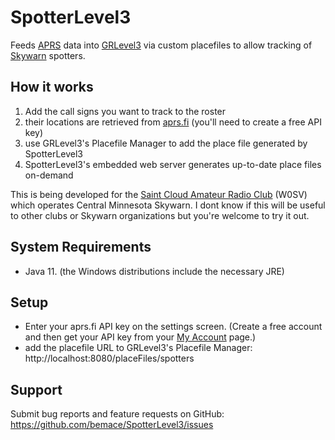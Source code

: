 # SpotterLevel3
Feeds [APRS](http://www.aprs.org/) data into [GRLevel3](http://www.grlevelx.com/grlevel3_2/) via custom placefiles to allow tracking of [Skywarn](https://www.weather.gov/SKYWARN) spotters.

## How it works
1. Add the call signs you want to track to the roster
2. their locations are retrieved from [aprs.fi](https://aprs.fi) (you'll need to create a free API key)
4. use GRLevel3's Placefile Manager to add the place file generated by SpotterLevel3
5. SpotterLevel3's embedded web server generates up-to-date place files on-demand

This is being developed for the [Saint Cloud Amateur Radio Club](https://w0sv.club) (W0SV) which operates Central Minnesota Skywarn. I dont know if this will be useful to other clubs or Skywarn organizations but you're welcome to try it out.

## System Requirements

* Java 11. (the Windows distributions include the necessary JRE)

## Setup

* Enter your aprs.fi API key on the settings screen. (Create a free account and then get your API key from your [My Account](https://aprs.fi/account/) page.)
* add the placefile URL to GRLevel3's Placefile Manager: http://localhost:8080/placeFiles/spotters

## Support
Submit bug reports and feature requests on GitHub: https://github.com/bemace/SpotterLevel3/issues
